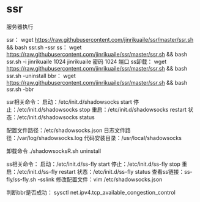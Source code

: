 # ssr
服务器执行

ssr：
wget https://raw.githubusercontent.com/jinrikuaile/ssr/master/ssr.sh && bash ssr.sh -ssr
ss：
wget https://raw.githubusercontent.com/jinrikuaile/ssr/master/ssr.sh && bash ssr.sh -i jinrikuaile 1024
jinrikuaile 密码 1024 端口
ss卸载：
wget https://raw.githubusercontent.com/jinrikuaile/ssr/master/ssr.sh && bash ssr.sh -uninstall
bbr：
wget https://raw.githubusercontent.com/jinrikuaile/ssr/master/ssr.sh && bash ssr.sh -bbr



ssr相关命令：
启动：/etc/init.d/shadowsocks start
停止：/etc/init.d/shadowsocks stop
重启：/etc/init.d/shadowsocks restart
状态：/etc/init.d/shadowsocks status
 
配置文件路径：/etc/shadowsocks.json
日志文件路径：/var/log/shadowsocks.log
代码安装目录：/usr/local/shadowsocks

卸载命令
./shadowsocksR.sh uninstall



ss相关命令：
启动：/etc/init.d/ss-fly start
停止：/etc/init.d/ss-fly stop
重启：/etc/init.d/ss-fly restart
状态：/etc/init.d/ss-fly status
查看ss链接：ss-fly/ss-fly.sh -sslink
修改配置文件：vim /etc/shadowsocks.json


判断bbr是否成功：
sysctl net.ipv4.tcp_available_congestion_control
